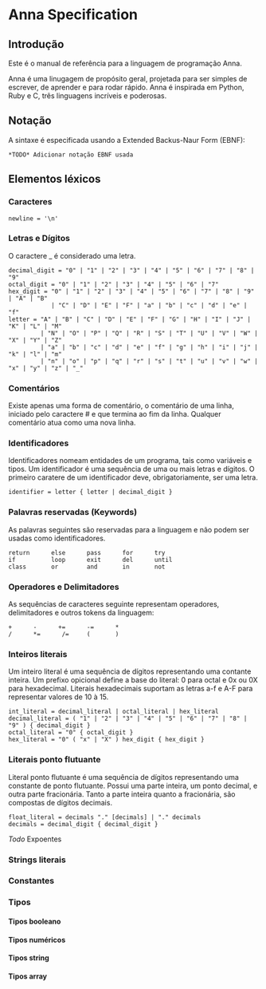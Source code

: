 # Anna Specification


## Introdução ##

Este é o manual de referência para a linguagem de programação Anna.

Anna é uma linugagem de propósito geral, projetada para ser simples de escrever, de aprender e para rodar rápido. Anna é inspirada em Python, Ruby e C, três linguagens incríveis e poderosas.

## Notação ##

A sintaxe é especificada usando a Extended Backus-Naur Form (EBNF):

    *TODO* Adicionar notação EBNF usada


## Elementos léxicos ##

### Caracteres ###

    newline = '\n'

### Letras e Dígitos ###

O caractere _ é considerado uma letra.

    decimal_digit = "0" | "1" | "2" | "3" | "4" | "5" | "6" | "7" | "8" | "9"
    octal_digit = "0" | "1" | "2" | "3" | "4" | "5" | "6" | "7"
    hex_digit = "0" | "1" | "2" | "3" | "4" | "5" | "6" | "7" | "8" | "9" | "A" | "B"
                | "C" | "D" | "E" | "F" | "a" | "b" | "c" | "d" | "e" | "f"
    letter = "A" | "B" | "C" | "D" | "E" | "F" | "G" | "H" | "I" | "J" | "K" | "L" | "M"
             | "N" | "O" | "P" | "Q" | "R" | "S" | "T" | "U" | "V" | "W" | "X" | "Y" | "Z"
             | "a" | "b" | "c" | "d" | "e" | "f" | "g" | "h" | "i" | "j" | "k" | "l" | "m"
             | "n" | "o" | "p" | "q" | "r" | "s" | "t" | "u" | "v" | "w" | "x" | "y" | "z" | "_"


### Comentários ###

Existe apenas uma forma de comentário, o comentário de uma linha, iniciado pelo caractere # e que termina ao fim da linha. Qualquer comentário atua como uma nova linha.


### Identificadores ###

Identificadores nomeam entidades de um programa, tais como variáveis e tipos. Um identificador é uma sequência de uma ou mais letras e dígitos. O primeiro caratere de um identificador deve, obrigatoriamente, ser uma letra.

    identifier = letter { letter | decimal_digit }


### Palavras reservadas (Keywords) ###

As palavras seguintes são reservadas para a linguagem e não podem ser usadas como identificadores.

    return      else      pass      for      try
    if          loop      exit      del      until
    class       or        and       in       not


### Operadores e Delimitadores ###

As sequências de caracteres seguinte representam operadores, delimitadores e outros tokens da linguagem:

    +      -      +=      -=      *
    /      *=      /=     (       )


### Inteiros literais ###

Um inteiro literal é uma sequência de dígitos representando uma contante inteira. Um prefixo opicional define a base do literal: 0 para octal e 0x ou 0X para hexadecimal. Literais hexadecimais suportam as letras a-f e A-F para representar valores de 10 à 15.

    int_literal = decimal_literal | octal_literal | hex_literal
    decimal_literal = ( "1" | "2" | "3" | "4" | "5" | "6" | "7" | "8" | "9" ) { decimal_digit }
    octal_literal = "0" { octal_digit }
    hex_literal = "0" ( "x" | "X" ) hex_digit { hex_digit }


### Literais ponto flutuante ###

Literal ponto flutuante é uma sequência de dígitos representando uma constante de ponto flutuante. Possui uma parte inteira, um ponto decimal, e outra parte fracionária. Tanto a parte inteira quanto a fracionária, são compostas de dígitos decimais.

    float_literal = decimals "." [decimals] | "." decimals
    decimals = decimal_digit { decimal_digit }

*Todo* Expoentes

### Strings literais ###


### Constantes ###


### Tipos ###

#### Tipos booleano ####


#### Tipos numéricos ####


#### Tipos string ####


#### Tipos array ####
